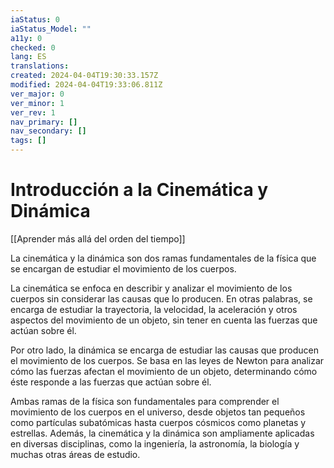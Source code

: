 ```yaml
---
iaStatus: 0
iaStatus_Model: ""
a11y: 0
checked: 0
lang: ES
translations: 
created: 2024-04-04T19:30:33.157Z
modified: 2024-04-04T19:33:06.811Z
ver_major: 0
ver_minor: 1
ver_rev: 1
nav_primary: []
nav_secondary: []
tags: []
---
```

# Introducción a la Cinemática y Dinámica

[[Aprender más allá del orden del tiempo]]

La cinemática y la dinámica son dos ramas fundamentales de la física que se encargan de estudiar el movimiento de los cuerpos. 

La cinemática se enfoca en describir y analizar el movimiento de los cuerpos sin considerar las causas que lo producen. En otras palabras, se encarga de estudiar la trayectoria, la velocidad, la aceleración y otros aspectos del movimiento de un objeto, sin tener en cuenta las fuerzas que actúan sobre él.

Por otro lado, la dinámica se encarga de estudiar las causas que producen el movimiento de los cuerpos. Se basa en las leyes de Newton para analizar cómo las fuerzas afectan el movimiento de un objeto, determinando cómo éste responde a las fuerzas que actúan sobre él.

Ambas ramas de la física son fundamentales para comprender el movimiento de los cuerpos en el universo, desde objetos tan pequeños como partículas subatómicas hasta cuerpos cósmicos como planetas y estrellas. Además, la cinemática y la dinámica son ampliamente aplicadas en diversas disciplinas, como la ingeniería, la astronomía, la biología y muchas otras áreas de estudio.
